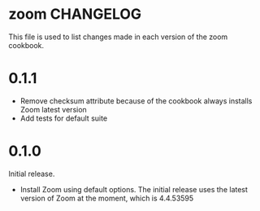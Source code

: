 # zoom CHANGELOG

This file is used to list changes made in each version of the zoom cookbook.

# 0.1.1

- Remove checksum attribute because of the cookbook always installs Zoom latest version
- Add tests for default suite

# 0.1.0

Initial release.

- Install Zoom using default options. The initial release uses the latest version of Zoom at the moment, which is 4.4.53595
